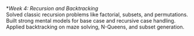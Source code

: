 **Week 4: Recursion and Backtracking*  
Solved classic recursion problems like factorial, subsets, and permutations.  
Built strong mental models for base case and recursive case handling.  
Applied backtracking on maze solving, N-Queens, and subset generation.

